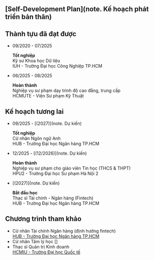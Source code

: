 ## [Self-Development Plan](note. Kế hoạch phát triển bản thân)

## Thành tựu đã đạt được

- 09/2020 - 07/2025 

    **Tốt nghiệp**  
    Kỹ sư Khoa học Dữ liệu  
    IUH - Trường Đại học Công Nghiệp TP.HCM

- 06/2025 - 08/2025

    **Hoàn thành**  
    Nghiệp vụ sư phạm dạy trình độ cao đẳng, trung cấp  
    HCMUTE - Viện Sư phạm Kỹ Thuật

## Kế hoạch tương lai

- 09/2025 - [(2027)](note. Dự kiến)

    **Tốt nghiệp**  
    Cử nhân Ngôn ngữ Anh  
    HUB - Trường Đại học Ngân hàng TP.HCM

- 12/2025 - [(12/2026)](note. Dự kiến)

    **Hoàn thành**  
    Nghiệp vụ sư phạm cho giáo viên Tin học (THCS & THPT)  
    HPU2 - Trường Đại học Sư phạm Hà Nội 2

- [(2027)](note. Dự kiến)

    **Bắt đầu học**  
    Thạc sĩ Tài chính - Ngân hàng (Fintech)  
    HUB - Trường Đại học Ngân hàng TP.HCM  

## Chương trình tham khảo

- Cử nhân Tài chính Ngân hàng (định hướng fintech)  
[HUB - Trường Đại học Ngân hàng TP.HCM]()
- Cử nhân Tâm lý học
[]
- Thạc sĩ Quản trị Kinh doanh  
[HCMIU - Trường Đại học Quốc tế](https://tuyensinh.hcmiu.edu.vn/chuong-trinh/thac-si-quan-tri-kinh-doanh/)  